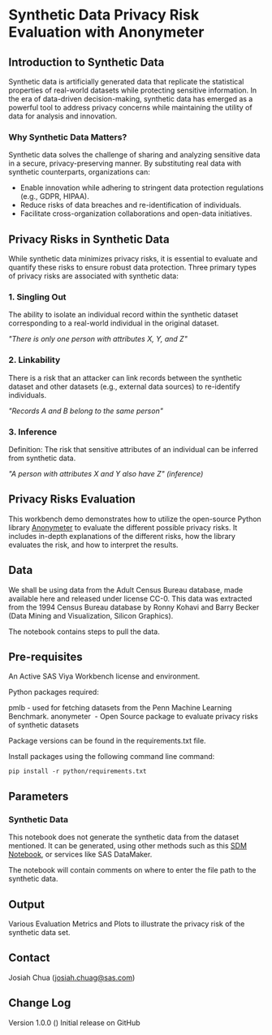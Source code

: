 # Synthetic Data Privacy Risk Evaluation with Anonymeter

## Introduction to Synthetic Data

Synthetic data is artificially generated data that replicate the statistical properties of real-world datasets while protecting sensitive information. In the era of data-driven decision-making, synthetic data has emerged as a powerful tool to address privacy concerns while maintaining the utility of data for analysis and innovation.

### Why Synthetic Data Matters?
Synthetic data solves the challenge of sharing and analyzing sensitive data in a secure, privacy-preserving manner. By substituting real data with synthetic counterparts, organizations can:

* Enable innovation while adhering to stringent data protection regulations (e.g., GDPR, HIPAA).
* Reduce risks of data breaches and re-identification of individuals.
* Facilitate cross-organization collaborations and open-data initiatives.

## Privacy Risks in Synthetic Data
While synthetic data minimizes privacy risks, it is essential to evaluate and quantify these risks to ensure robust data protection. Three primary types of privacy risks are associated with synthetic data:

### **1. Singling Out**
The ability to isolate an individual record within the synthetic dataset corresponding to a real-world individual in the original dataset. 

*"There is only one person with attributes X, Y, and Z"*

### **2. Linkability**
There is a risk that an attacker can link records between the synthetic dataset and other datasets (e.g., external data sources) to re-identify individuals.

*"Records A and B belong to the same person"*

### **3. Inference**
Definition: The risk that sensitive attributes of an individual can be inferred from synthetic data.

*"A person with attributes X and Y also have Z" (inference)*

## Privacy Risks Evaluation
This workbench demo demonstrates how to utilize the open-source Python library [Anonymeter](https://github.com/statice/anonymeter) to evaluate the different possible privacy risks. It  includes in-depth explanations of the different risks, how the library evaluates the risk, and how to interpret the results.

## Data
We shall be using data from the Adult Census Bureau database, made available here and released under license CC-0. This data was extracted from the 1994 Census Bureau database by Ronny Kohavi and Barry Becker (Data Mining and Visualization, Silicon Graphics).

The notebook contains steps to pull the data.

## Pre-requisites
An Active SAS Viya Workbench license and environment.

Python packages required:

pmlb - used for fetching datasets from the Penn Machine Learning Benchmark.
anonymeter  - Open Source package to evaluate privacy risks of synthetic datasets

Package versions can be found in the requirements.txt file.

Install packages using the following command line command:

```
pip install -r python/requirements.txt
```

## Parameters

### Synthetic Data

This notebook does not generate the synthetic data from the dataset mentioned. It can be generated, using other methods such as this [SDM Notebook](https://github.com/sassoftware/sas-viya-workbench-demos/tree/main/government/census-synthetic-data-generation), or services like SAS DataMaker.

The notebook will contain comments on where to enter the file path to the synthetic data.

## Output
Various Evaluation Metrics and Plots to illustrate the privacy risk of the synthetic data set.

## Contact
Josiah Chua (josiah.chuag@sas.com)

## Change Log
Version 1.0.0 ()
Initial release on GitHub
